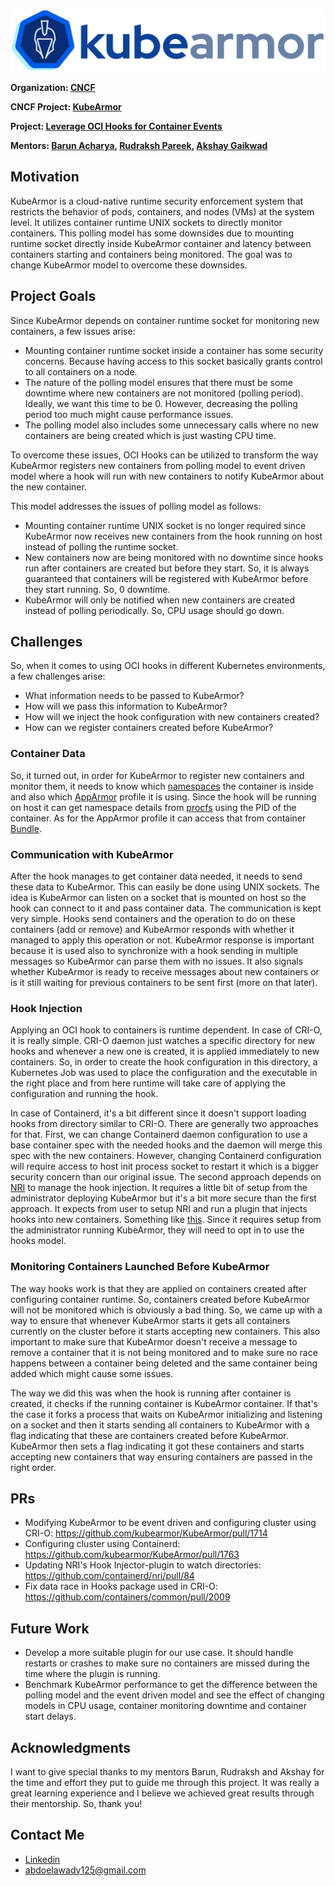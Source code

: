 ![CNCF - KubeArmor Logo](https://raw.githubusercontent.com/kubearmor/KubeArmor/main/.gitbook/assets/logo.png)

**Organization: [CNCF](https://www.cncf.io/)**

**CNCF Project: [KubeArmor](https://kubearmor.io/)**

**Project: [Leverage OCI Hooks for Container Events](https://mentorship.lfx.linuxfoundation.org/project/70f1ef34-7ddd-466d-a5bc-0f74e98c06f8)**

**Mentors: [Barun Acharya](https://github.com/daemon1024), [Rudraksh Pareek](https://github.com/DelusionalOptimist), [Akshay Gaikwad](https://github.com/akshay196)**

## Motivation

KubeArmor is a cloud-native runtime security enforcement system that restricts the behavior of pods, containers, and nodes (VMs) at the system level. It utilizes container runtime UNIX sockets to directly monitor containers.
This polling model has some downsides due to mounting runtime socket directly inside KubeArmor container and latency between containers starting and containers being monitored.
The goal was to change KubeArmor model to overcome these downsides.

## Project Goals

Since KubeArmor depends on container runtime socket for monitoring new containers, a few issues arise:
- Mounting container runtime socket inside a container has some security concerns. Because having access to this socket basically grants control to all containers on a node.
- The nature of the polling model ensures that there must be some downtime where new containers are not monitored (polling period). Ideally, we want this time to be 0. However, decreasing the polling period too much might cause performance issues.
- The polling model also includes some unnecessary calls where no new containers are being created which is just wasting CPU time.

To overcome these issues, OCI Hooks can be utilized to transform the way KubeArmor registers new containers from polling model to event driven model where a hook will run with new containers to notify KubeArmor about the new container.

This model addresses the issues of polling model as follows:
- Mounting container runtime UNIX socket is no longer required since KubeArmor now receives new containers from the hook running on host instead of polling the runtime socket.
- New containers now are being monitored with no downtime since hooks run after containers are created but before they start. So, it is always guaranteed that containers will be registered with KubeArmor before they start running. So, 0 downtime.
- KubeArmor will only be notified when new containers are created instead of polling periodically. So, CPU usage should go down.

## Challenges

So, when it comes to using OCI hooks in different Kubernetes environments, a few challenges arise:
- What information needs to be passed to KubeArmor?
- How will we pass this information to KubeArmor?
- How will we inject the hook configuration with new containers created?
- How can we register containers created before KubeArmor?

### Container Data

So, it turned out, in order for KubeArmor to register new containers and monitor them, it needs to know which [namespaces](https://en.wikipedia.org/wiki/Linux_namespaces) the container is inside and also which [AppArmor](https://en.wikipedia.org/wiki/AppArmor) profile it is using. Since the hook will be running on host it can get namespace details from [procfs](https://en.wikipedia.org/wiki/Procfs) using the PID of the container. As for the AppArmor profile it can access that from container [Bundle](https://github.com/opencontainers/runtime-spec/blob/main/bundle.md).

### Communication with KubeArmor

After the hook manages to get container data needed, it needs to send these data to KubeArmor. This can easily be done using UNIX sockets. The idea is KubeArmor can listen on a socket that is mounted on host so the hook can connect to it and pass container data.
The communication is kept very simple. Hooks send containers and the operation to do on these containers (add or remove) and KubeArmor responds with whether it managed to apply this operation or not. KubeArmor response is important because it is used also to synchronize with a hook sending in multiple messages so KubeArmor can parse them with no issues. It also signals whether KubeArmor is ready to receive messages about new containers or is it still waiting for previous containers to be sent first (more on that later).

### Hook Injection

Applying an OCI hook to containers is runtime dependent. In case of CRI-O, it is really simple. CRI-O daemon just watches a specific directory for new hooks and whenever a new one is created, it is applied immediately to new containers.
So, in order to create the hook configuration in this directory, a Kubernetes Job was used to place the configuration and the executable in the right place and from here runtime will take care of applying the configuration and running the hook.

In case of Containerd, it's a bit different since it doesn't support loading hooks from directory similar to CRI-O. There are generally two approaches for that. First, we can change Containerd daemon configuration to use a base container spec with the needed hooks and the daemon will merge this spec with the new containers. However, changing Containerd configuration will require access to host init process socket to restart it which is a bigger security concern than our original issue. The second approach depends on [NRI](https://github.com/containerd/nri) to manage the hook injection. It requires a little bit of setup from the administrator deploying KubeArmor but it's a bit more secure than the first approach. It expects from user to setup NRI and run a plugin that injects hooks into new containers. Something like [this](https://github.com/containerd/nri/tree/main/plugins/hook-injector). Since it requires setup from the administrator running KubeArmor, they will need to opt in to use the hooks model.

### Monitoring Containers Launched Before KubeArmor

The way hooks work is that they are applied on containers created after configuring container runtime. So, containers created before KubeArmor will not be monitored which is obviously a bad thing. So, we came up with a way to ensure that whenever KubeArmor starts it gets all containers currently on the cluster before it starts accepting new containers. This also important to make sure that KubeArmor doesn't receive a message to remove a container that it is not being monitored and to make sure no race happens between a container being deleted and the same container being added which might cause some issues.

The way we did this was when the hook is running after container is created, it checks if the running container is KubeArmor container. If that's the case it forks a process that waits on KubeArmor initializing and listening on a socket and then it starts sending all containers to KubeArmor with a flag indicating that these are containers created before KubeArmor. KubeArmor then sets a flag indicating it got these containers and starts accepting new containers that way ensuring containers are passed in the right order.

## PRs

- Modifying KubeArmor to be event driven and configuring cluster using CRI-O: https://github.com/kubearmor/KubeArmor/pull/1714
- Configuring cluster using Containerd: https://github.com/kubearmor/KubeArmor/pull/1763
- Updating NRI's Hook Injector-plugin to watch directories: https://github.com/containerd/nri/pull/84
- Fix data race in Hooks package used in CRI-O: https://github.com/containers/common/pull/2009

## Future Work

- Develop a more suitable plugin for our use case. It should handle restarts or crashes to make sure no containers are missed during the time where the plugin is running.
- Benchmark KubeArmor performance to get the difference between the polling model and the event driven model and see the effect of changing models in CPU usage, container monitoring downtime and container start delays.

## Acknowledgments

I want to give special thanks to my mentors Barun, Rudraksh and Akshay for the time and effort they put to guide me through this project. It was really a great learning experience and I believe we achieved great results through their mentorship. So, thank you!

## Contact Me

- [Linkedin](https://www.linkedin.com/in/abdulrahmanelawady/)
- abdoelawady125@gmail.com
